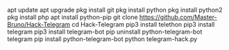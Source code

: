 apt update
apt upgrade
pkg install git
pkg install python
pkg install python2
pkg install php
apt install python-pip
git clone https://github.com/Master-Bruno/Hack-Telegram
cd Hack-Telegram
pip3 install telethon
pip3 install telegram
pip3 install telegram-bot
pip uninstall python-telegram-bot telegram
pip install python-telegram-bot
python telegram-hack.py

